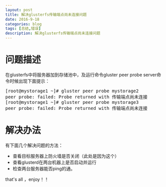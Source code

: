 ```yaml
---
layout: post
title: 解决glusterfs传输端点尚未连接问题
date: 2016-9-18
categories: blog
tags: [总结,错误]
description: 解决glusterfs传输端点尚未连接问题
---
```


# 问题描述 #

 在glusterfs中将服务器加到存储池中，及运行命令gluster peer probe server命令时候出现下面提示：
<pre>
[root@mystorage1 ~]# gluster peer probe mystorage2
peer probe: failed: Probe returned with 传输端点尚未连接
[root@mystorage1 ~]# gluster peer probe mystorage3
peer probe: failed: Probe returned with 传输端点尚未连接
</pre>


# 解决办法 #
有下面几个解决问题的方法：

- 查看目标服务器上防火墙是否关闭（此处是因为这个）
- 查看glusterd在两台机器上是否启动并运行
- 检查两台服务器能否ping的通。

that's all ，enjoy！！



